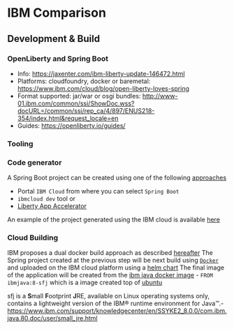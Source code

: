 # IBM Comparison

## Development & Build

### OpenLiberty and Spring Boot
  
- Info: https://jaxenter.com/ibm-liberty-update-146472.html
- Platforms: cloudfoundry, docker or baremetal: https://www.ibm.com/cloud/blog/open-liberty-loves-spring
- Format supported: jar/war or osgi bundles: http://www-01.ibm.com/common/ssi/ShowDoc.wss?docURL=/common/ssi/rep_ca/4/897/ENUS218-354/index.html&request_locale=en
- Guides: https://openliberty.io/guides/

### Tooling


### Code generator

A Spring Boot project can be created using one of the following [approaches](https://developer.ibm.com/microservice-builder/2017/08/03/creating-new-java-microservice-microservice-builder/)
- Portal `IBM Cloud` from where you can select `Spring Boot`
- `ibmcloud dev` tool or
- [Liberty App Accelerator](http://liberty-app-accelerator.wasdev.developer.ibm.com/start/)

An example of the project generated using the IBM cloud is available [here](spring-project)

### Cloud Building

IBM proposes a dual docker build approach as described [hereafter](https://openliberty.io/blog/2018/07/02/creating-dual-layer-docker-images-for-spring-boot-apps.html)
The Spring project created at the previous step will be next build using [`Docker`](Dockerfile) and uploaded on the IBM cloud platform using a [helm chart](spring-project/chart)
The final image of the application will be created from the [ibm java docker image](https://hub.docker.com/_/ibmjava?tab=description) - `FROM ibmjava:8-sfj` which is a image created top
of [ubuntu](https://github.com/ibmruntimes/ci.docker/blob/a1994e0c3f71ef3ca4c25a5b8e57bb7bd5ec27ff/ibmjava/8/sfj/ubuntu/Dockerfile)

sfj is a **S**mall **F**ootprint **J**RE, available on Linux operating systems only, contains a lightweight version of the IBM® runtime environment for Java™.- https://www.ibm.com/support/knowledgecenter/en/SSYKE2_8.0.0/com.ibm.java.80.doc/user/small_jre.html

